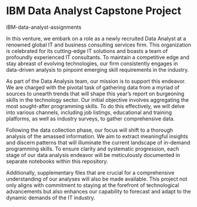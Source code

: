 # IBM Data Analyst Capstone Project

IBM-data-analyst-assignments

In this venture, we embark on a role as a newly recruited Data Analyst at a renowned global IT and business consulting services firm. This organization is celebrated for its cutting-edge IT solutions and boasts a team of profoundly experienced IT consultants. To maintain a competitive edge and stay abreast of evolving technologies, our firm consistently engages in data-driven analysis to pinpoint emerging skill requirements in the industry.

As part of the Data Analysis team, our mission is to support this endeavor. We are charged with the pivotal task of gathering data from a myriad of sources to unearth trends that will shape this year’s report on burgeoning skills in the technology sector.
Our initial objective involves aggregating the most sought-after programming skills. To do this effectively, we will delve into various channels, including job listings, educational and training platforms, as well as industry surveys, to gather comprehensive data.

Following the data collection phase, our focus will shift to a thorough analysis of the amassed information. We aim to extract meaningful insights and discern patterns that will illuminate the current landscape of in-demand programming skills.
To ensure clarity and systematic progression, each stage of our data analysis endeavor will be meticulously documented in separate notebooks within this repository.

Additionally, supplementary files that are crucial for a comprehensive understanding of our analyses will also be made available.
This project not only aligns with commitment to staying at the forefront of technological advancements but also enhances our capability to forecast and adapt to the dynamic demands of the IT industry.
